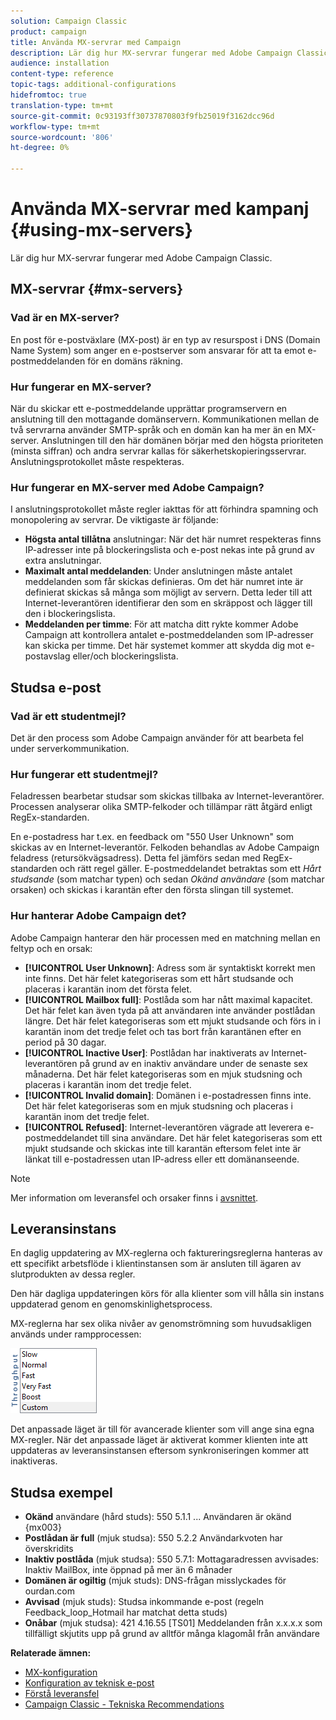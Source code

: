 ```yaml
---
solution: Campaign Classic
product: campaign
title: Använda MX-servrar med Campaign
description: Lär dig hur MX-servrar fungerar med Adobe Campaign Classic.
audience: installation
content-type: reference
topic-tags: additional-configurations
hidefromtoc: true
translation-type: tm+mt
source-git-commit: 0c93193ff30737870803f9fb25019f3162dcc96d
workflow-type: tm+mt
source-wordcount: '806'
ht-degree: 0%

---
```



# Använda MX-servrar med kampanj {#using-mx-servers}

Lär dig hur MX-servrar fungerar med Adobe Campaign Classic.

## MX-servrar {#mx-servers}

### Vad är en MX-server?

En post för e-postväxlare (MX-post) är en typ av resurspost i DNS (Domain Name System) som anger en e-postserver som ansvarar för att ta emot e-postmeddelanden för en domäns räkning.

### Hur fungerar en MX-server?

När du skickar ett e-postmeddelande upprättar programservern en anslutning till den mottagande domänservern. Kommunikationen mellan de två servrarna använder SMTP-språk och en domän kan ha mer än en MX-server. Anslutningen till den här domänen börjar med den högsta prioriteten (minsta siffran) och andra servrar kallas för säkerhetskopieringsservrar. Anslutningsprotokollet måste respekteras.

### Hur fungerar en MX-server med Adobe Campaign?

I anslutningsprotokollet måste regler iakttas för att förhindra spamning och monopolering av servrar. De viktigaste är följande:

* **Högsta antal tillåtna** anslutningar: När det här numret respekteras finns IP-adresser inte på blockeringslista och e-post nekas inte på grund av extra anslutningar.
* **Maximalt antal meddelanden**: Under anslutningen måste antalet meddelanden som får skickas definieras. Om det här numret inte är definierat skickas så många som möjligt av servern. Detta leder till att Internet-leverantören identifierar den som en skräppost och lägger till den i blockeringslista.
* **Meddelanden per timme**: För att matcha ditt rykte kommer Adobe Campaign att kontrollera antalet e-postmeddelanden som IP-adresser kan skicka per timme. Det här systemet kommer att skydda dig mot e-postavslag eller/och blockeringslista.

## Studsa e-post

### Vad är ett studentmejl?

Det är den process som Adobe Campaign använder för att bearbeta fel under serverkommunikation.

### Hur fungerar ett studentmejl?

Feladressen bearbetar studsar som skickas tillbaka av Internet-leverantörer. Processen analyserar olika SMTP-felkoder och tillämpar rätt åtgärd enligt RegEx-standarden.

En e-postadress har t.ex. en feedback om &quot;550 User Unknown&quot; som skickas av en Internet-leverantör. Felkoden behandlas av Adobe Campaign feladress (retursökvägsadress). Detta fel jämförs sedan med RegEx-standarden och rätt regel gäller. E-postmeddelandet betraktas som ett *Hårt studsande* (som matchar typen) och sedan *Okänd användare* (som matchar orsaken) och skickas i karantän efter den första slingan till systemet.

### Hur hanterar Adobe Campaign det?

Adobe Campaign hanterar den här processen med en matchning mellan en feltyp och en orsak:

* **[!UICONTROL User Unknown]**: Adress som är syntaktiskt korrekt men inte finns. Det här felet kategoriseras som ett hårt studsande och placeras i karantän inom det första felet.
* **[!UICONTROL Mailbox full]**: Postlåda som har nått maximal kapacitet. Det här felet kan även tyda på att användaren inte använder postlådan längre. Det här felet kategoriseras som ett mjukt studsande och förs in i karantän inom det tredje felet och tas bort från karantänen efter en period på 30 dagar.
* **[!UICONTROL Inactive User]**: Postlådan har inaktiverats av Internet-leverantören på grund av en inaktiv användare under de senaste sex månaderna. Det här felet kategoriseras som en mjuk studsning och placeras i karantän inom det tredje felet.
* **[!UICONTROL Invalid domain]**: Domänen i e-postadressen finns inte. Det här felet kategoriseras som en mjuk studsning och placeras i karantän inom det tredje felet.
* **[!UICONTROL Refused]**: Internet-leverantören vägrade att leverera e-postmeddelandet till sina användare. Det här felet kategoriseras som ett mjukt studsande och skickas inte till karantän eftersom felet inte är länkat till e-postadressen utan IP-adress eller ett domänanseende.

>[!NOTE]
>
>Mer information om leveransfel och orsaker finns i [avsnittet](../../delivery/using/understanding-delivery-failures.md#delivery-failure-types-and-reasons).

## Leveransinstans

En daglig uppdatering av MX-reglerna och faktureringsreglerna hanteras av ett specifikt arbetsflöde i klientinstansen som är ansluten till ägaren av slutprodukten av dessa regler.

Den här dagliga uppdateringen körs för alla klienter som vill hålla sin instans uppdaterad genom en genomskinlighetsprocess.

MX-reglerna har sex olika nivåer av genomströmning som huvudsakligen används under rampprocessen:

![](assets/mx-rules-throughput.png)

Det anpassade läget är till för avancerade klienter som vill ange sina egna MX-regler. När det anpassade läget är aktiverat kommer klienten inte att uppdateras av leveransinstansen eftersom synkroniseringen kommer att inaktiveras.

## Studsa exempel

* **Okänd**  användare (hård studs): 550 5.1.1 ... Användaren är okänd {mx003}
* **Postlådan är full**  (mjuk studsa): 550 5.2.2 Användarkvoten har överskridits
* **Inaktiv postlåda**  (mjuk studsa): 550 5.7.1: Mottagaradressen avvisades: Inaktiv MailBox, inte öppnad på mer än 6 månader
* **Domänen är ogiltig**  (mjuk studs): DNS-frågan misslyckades för ourdan.com
* **Avvisad**  (mjuk studs): Studsa inkommande e-post (regeln Feedback_loop_Hotmail har matchat detta studs)
* **Onåbar**  (mjuk studsa): 421 4.16.55  [TS01] Meddelanden från x.x.x.x som tillfälligt skjutits upp på grund av alltför många klagomål från användare

**Relaterade ämnen:**
* [MX-konfiguration](../../installation/using/email-deliverability.md#mx-configuration)
* [Konfiguration av teknisk e-post](../../installation/using/email-deliverability.md)
* [Förstå leveransfel](../../delivery/using/understanding-delivery-failures.md)
* [Campaign Classic - Tekniska Recommendations](https://experienceleague.adobe.com/docs/deliverability-learn/deliverability-best-practice-guide/additional-resources/product-specific-resources/campaign/acc-technical-recommendations.html)